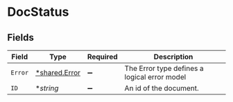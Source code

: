 # DocStatus


## Fields

| Field                                                | Type                                                 | Required                                             | Description                                          |
| ---------------------------------------------------- | ---------------------------------------------------- | ---------------------------------------------------- | ---------------------------------------------------- |
| `Error`                                              | [*shared.Error](../../../pkg/models/shared/error.md) | :heavy_minus_sign:                                   | The Error type defines a logical error model         |
| `ID`                                                 | **string*                                            | :heavy_minus_sign:                                   | An id of the document.                               |